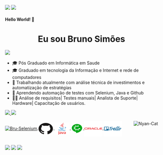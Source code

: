 ![](https://komarev.com/ghpvc/?username=brunorabelosimoes&color=brightgreen&style=plastic)
![](https://img.shields.io/github/followers/brunorabelosimoes?label=Follow&color=brightgreen&style=plastic)
<!--<img src="https://img.shields.io/github/followers/brunorabelosimoes?label=Follow" style=" float:left, margin-left:10px" />-->


  <h4> Hello World! 👋 </h4> 
  <h1 align="center"> Eu sou Bruno Simões</h1>
  
  <img src="https://yata-apix-a9caea66-ad78-425f-aa08-e292558ebb65.lss.locawebcorp.com.br/b7c7dbff38ae4f419c94ce8d2254b9d9.png"> 

- 🎓 Pós Graduado em Informática em Saude
- 🎓 Graduado em tecnologia da Informação e Internet e rede de computadores
- 🔭 Trabalhando atualmente com análise técnica de investimentos e automatização de estratégias
- 🌱 Aprendendo automação de testes com Selenium, Java e Github
- 🏌️‍♂️ Análise de requisitos| Testes manuais| Analista de Suporte| Hardware| Capacitação de usuários.
<div>
  <a href="https://github.com/brunorabelosimoes">
  <img height="140em" src="https://github-readme-stats.vercel.app/api?username=brunorabelosimoes&show_icons=true&hide=contribs,prs&cache_seconds=86400&theme=darcula"/>
  <img height="140em" src="https://github-readme-stats.vercel.app/api/top-langs/?username=brunorabelosimoes&repo=github-readme-stats&cache_seconds=86400&theme=darcula"/>
      
</div>
  
  <div style="display: inline_block"><br>
  <img align="center" alt="Bru-Selenium" height="30" width="30" src="https://s3.amazonaws.com/pics.freeicons.io/uploads/icons/png/15484977381551942825-512.png" title = "Selenium">
  <img align="center" alt="Bru-GitHub" height="40" width="50" src="https://github.com/devicons/devicon/blob/master/icons/github/github-original.svg" title = "GitHub">
  <img align="center" alt="Bru-Java" height="40" width="50" src="https://raw.githubusercontent.com/devicons/devicon/master/icons/java/java-original-wordmark.svg" title = "Java">
    <img align="center" alt="Bru-Cucumber" height="30" width="40" src="https://raw.githubusercontent.com/devicons/devicon/master/icons/cucumber/cucumber-plain.svg" title = "Cucumber">
  <img align="center" alt="Bru-Oracle" height="50" width="60" src="https://github.com/devicons/devicon/blob/master/icons/oracle/oracle-original.svg" title = "Oracle">
  <img align="center" alt="Bru-Trello" height="50" width="60" src="https://github.com/devicons/devicon/blob/master/icons/trello/trello-plain-wordmark.svg" title = "Trello">
  <img align="right" alt="Nyan-Cat" src="https://media.giphy.com/media/sIIhZliB2McAo/giphy.gif" title = "\ooooo/">
</div>
  
  ##
  
  <div>
  <a href="https://www.linkedin.com/in/brunorabelosimoes" target="_blank"><img src="https://img.shields.io/badge/-LinkedIn-%230077B5?style=for-the-badge&logo=linkedin&logoColor=white" target="_blank"></a> 
  <a href = "mailto:brunorabelosimoes@gmail.com"><img src="https://img.shields.io/badge/-Gmail-%23333?style=for-the-badge&logo=gmail&logoColor=red" target="_blank"></a>
  <a href="https://t.me/brunorabelosimoes" target"_blank"><img src="https://img.shields.io/badge/Telegram-2CA5E0?style=for-the-badge&logo=telegram&logoColor=white" target="_blank"></a>
  </div>
